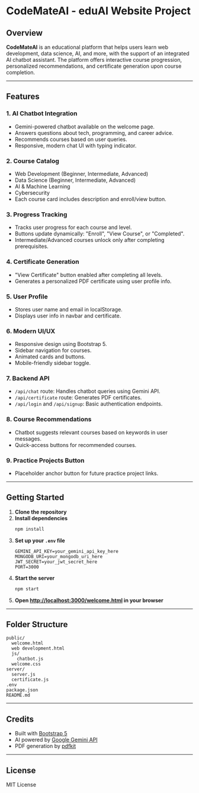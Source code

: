 # CodeMateAI - eduAI Website Project

## Overview

**CodeMateAI** is an educational platform that helps users learn web development, data science, AI, and more, with the support of an integrated AI chatbot assistant. The platform offers interactive course progression, personalized recommendations, and certificate generation upon course completion.

---

## Features

### 1. **AI Chatbot Integration**
- Gemini-powered chatbot available on the welcome page.
- Answers questions about tech, programming, and career advice.
- Recommends courses based on user queries.
- Responsive, modern chat UI with typing indicator.

### 2. **Course Catalog**
- Web Development (Beginner, Intermediate, Advanced)
- Data Science (Beginner, Intermediate, Advanced)
- AI & Machine Learning
- Cybersecurity
- Each course card includes description and enroll/view button.

### 3. **Progress Tracking**
- Tracks user progress for each course and level.
- Buttons update dynamically: "Enroll", "View Course", or "Completed".
- Intermediate/Advanced courses unlock only after completing prerequisites.

### 4. **Certificate Generation**
- "View Certificate" button enabled after completing all levels.
- Generates a personalized PDF certificate using user profile info.

### 5. **User Profile**
- Stores user name and email in localStorage.
- Displays user info in navbar and certificate.

### 6. **Modern UI/UX**
- Responsive design using Bootstrap 5.
- Sidebar navigation for courses.
- Animated cards and buttons.
- Mobile-friendly sidebar toggle.

### 7. **Backend API**
- `/api/chat` route: Handles chatbot queries using Gemini API.
- `/api/certificate` route: Generates PDF certificates.
- `/api/login` and `/api/signup`: Basic authentication endpoints.

### 8. **Course Recommendations**
- Chatbot suggests relevant courses based on keywords in user messages.
- Quick-access buttons for recommended courses.

### 9. **Practice Projects Button**
- Placeholder anchor button for future practice project links.

---

## Getting Started

1. **Clone the repository**
2. **Install dependencies**
   ```bash
   npm install
   ```
3. **Set up your `.env` file**
   ```
   GEMINI_API_KEY=your_gemini_api_key_here
   MONGODB_URI=your_mongodb_uri_here
   JWT_SECRET=your_jwt_secret_here
   PORT=3000
   ```
4. **Start the server**
   ```bash
   npm start
   ```
5. **Open [http://localhost:3000/welcome.html](http://localhost:3000/welcome.html) in your browser**

---

## Folder Structure

```
public/
  welcome.html
  web development.html
  js/
    chatbot.js
  welcome.css
server/
  server.js
  certificate.js
.env
package.json
README.md
```

---

## Credits

- Built with [Bootstrap 5](https://getbootstrap.com/)
- AI powered by [Google Gemini API](https://ai.google.dev/)
- PDF generation by [pdfkit](https://github.com/foliojs/pdfkit)

---

## License

MIT License
